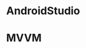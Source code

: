 # AndroidStudio
<h1>MVVM</h1>
<a href="https://www.geeksforgeeks.org/mvvm-model-view-viewmodel-architecture-pattern-in-android/">
